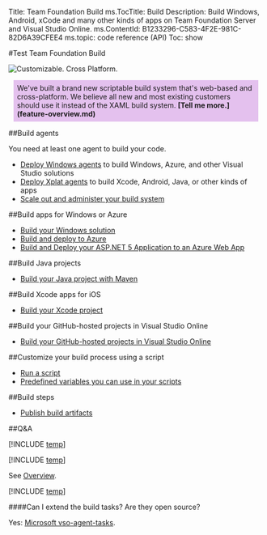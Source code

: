 Title: Team Foundation Build
ms.TocTitle: Build
Description: Build Windows, Android, xCode and many other kinds of apps on Team Foundation Server and Visual Studio Online.
ms.ContentId: B1233296-C583-4F2E-981C-82D6A39CFEE4
ms.topic: code reference (API)
Toc: show

#Test Team Foundation Build

![Customizable.
Cross Platform.](_img/taskbanner.png)<br/>

<div style="background-color:#e4c1ee; padding:7px; margin:10px">
We've built a brand new scriptable build system that's web-based and cross-platform. We believe all new and most existing customers should use it instead of the XAML build system. <b caps_internal_Id="45a23b9b-c404-41d2-aabd-1e9cc951b671">[Tell me more.](feature-overview.md)</b></div>

##Build agents

You need at least one agent to build your code.

*   [Deploy Windows agents](agents/windows.md) to build Windows, Azure, and other Visual Studio solutions
*   [Deploy Xplat agents](agents/xplat.md) to build Xcode, Android, Java, or other kinds of apps
*   [Scale out and administer your build system](agents/admin.md)

##Build apps for Windows or Azure

*   [Build your Windows solution](vs/define-build.md)
*   [Build and deploy to Azure](azure/index.md)
*   [Build and Deploy your ASP.NET 5 Application to an Azure Web App](azure/deploy-aspnet5.md)

##Build Java projects

*   [Build your Java project with Maven](java/maven.md)

##Build Xcode apps for iOS

*   [Build your Xcode project](xcode/index.md)

##Build your GitHub-hosted projects in Visual Studio Online

*   [Build your GitHub-hosted projects in Visual Studio Online](github/index.md)

##Customize your build process using a script

*   [Run a script](scripts/index.md)
*   [Predefined variables you can use in your scripts](scripts/variables.md)

##Build steps

*   [Publish build artifacts](steps/build/publish-build-artifacts.md)

##Q&A

[!INCLUDE [temp](_shared/qa-use-in-production.md)]

[!INCLUDE [temp](_shared/qa-new-old-choose.md)]

See [Overview](feature-overview.md).

[!INCLUDE [temp](_shared/qa-new-old-relate.md)]

####Can I extend the build tasks? Are they open source?

Yes: [Microsoft vso-agent-tasks](https://github.com/Microsoft/vso-agent-tasks).



